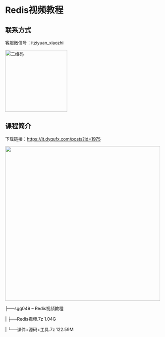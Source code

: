 # Redis视频教程

## 联系方式

客服微信号：itziyuan_xiaozhi

<img src="https://ziyuanyun.oss-cn-guangzhou.aliyuncs.com/common/20240614073449/666b82192834a.jpg" width="200" height="200" alt="二维码">

## 课程简介

下载链接：https://it.dyqufx.com/posts?id=1975

<img src="https://ziyuanyun.oss-cn-guangzhou.aliyuncs.com/yun/20240515183618/664490222195f.jpg" width="500" alt="">

  ├──sgg049 &#8211; Redis视频教程

 | ├──Redis视频.7z 1.04G

 | └──课件+源码+工具.7z 122.59M

  